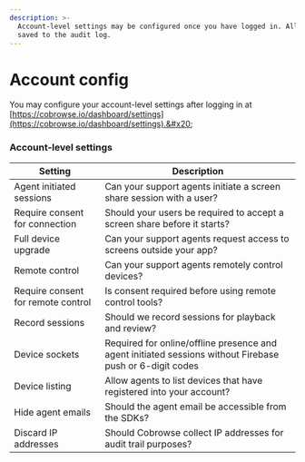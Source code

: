 ```yaml
---
description: >-
  Account-level settings may be configured once you have logged in. All changes
  saved to the audit log.
---
```


# Account config

You may configure your account-level settings after logging in at [https://cobrowse.io/dashboard/settings](https://cobrowse.io/dashboard/settings).&#x20;

### Account-level settings

| Setting                            | Description                                                                                              |
| ---------------------------------- | -------------------------------------------------------------------------------------------------------- |
| Agent initiated sessions           | Can your support agents initiate a screen share session with a user?                                     |
| Require consent for connection     | Should your users be required to accept a screen share before it starts?                                 |
| Full device upgrade                | Can your support agents request access to screens outside your app?                                      |
| Remote control                     | Can your support agents remotely control devices?                                                        |
| Require consent for remote control | Is consent required before using remote control tools?                                                   |
| Record sessions                    | Should we record sessions for playback and review?                                                       |
| Device sockets                     | Required for online/offline presence and agent initiated sessions without Firebase push or 6-digit codes |
| Device listing                     | Allow agents to list devices that have registered into your account?                                     |
| Hide agent emails                  | Should the agent email be accessible from the SDKs?                                                      |
| Discard IP addresses               | Should Cobrowse collect IP addresses for audit trail purposes?                                           |
